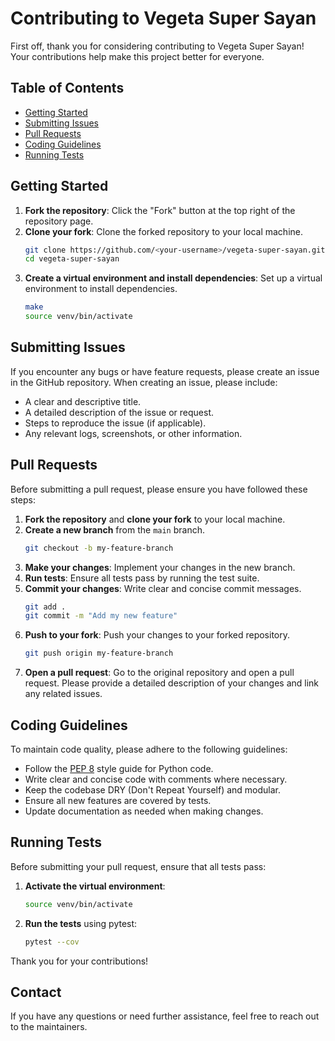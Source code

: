 # Contributing to Vegeta Super Sayan

First off, thank you for considering contributing to Vegeta Super Sayan! Your contributions help make this project better for everyone.

## Table of Contents

- [Getting Started](#getting-started)
- [Submitting Issues](#submitting-issues)
- [Pull Requests](#pull-requests)
- [Coding Guidelines](#coding-guidelines)
- [Running Tests](#running-tests)

## Getting Started

1. **Fork the repository**: Click the "Fork" button at the top right of the repository page.
2. **Clone your fork**: Clone the forked repository to your local machine.
   ```bash
   git clone https://github.com/<your-username>/vegeta-super-sayan.git
   cd vegeta-super-sayan
   ```
3. **Create a virtual environment and install dependencies**: Set up a virtual environment to install dependencies.
   ```bash
   make
   source venv/bin/activate
   ```

## Submitting Issues

If you encounter any bugs or have feature requests, please create an issue in the GitHub repository. When creating an issue, please include:

- A clear and descriptive title.
- A detailed description of the issue or request.
- Steps to reproduce the issue (if applicable).
- Any relevant logs, screenshots, or other information.

## Pull Requests

Before submitting a pull request, please ensure you have followed these steps:

1. **Fork the repository** and **clone your fork** to your local machine.
2. **Create a new branch** from the `main` branch.
   ```bash
   git checkout -b my-feature-branch
   ```
3. **Make your changes**: Implement your changes in the new branch.
4. **Run tests**: Ensure all tests pass by running the test suite.
5. **Commit your changes**: Write clear and concise commit messages.
   ```bash
   git add .
   git commit -m "Add my new feature"
   ```
6. **Push to your fork**: Push your changes to your forked repository.
   ```bash
   git push origin my-feature-branch
   ```
7. **Open a pull request**: Go to the original repository and open a pull request. Please provide a detailed description of your changes and link any related issues.

## Coding Guidelines

To maintain code quality, please adhere to the following guidelines:

- Follow the [PEP 8](https://www.python.org/dev/peps/pep-0008/) style guide for Python code.
- Write clear and concise code with comments where necessary.
- Keep the codebase DRY (Don't Repeat Yourself) and modular.
- Ensure all new features are covered by tests.
- Update documentation as needed when making changes.

## Running Tests

Before submitting your pull request, ensure that all tests pass:

1. **Activate the virtual environment**:
   ```bash
   source venv/bin/activate
   ```
2. **Run the tests** using pytest:
   ```bash
   pytest --cov
   ```


Thank you for your contributions!

## Contact

If you have any questions or need further assistance, feel free to reach out to the maintainers.
